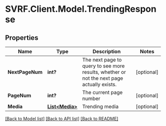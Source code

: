 # SVRF.Client.Model.TrendingResponse
## Properties

Name | Type | Description | Notes
------------ | ------------- | ------------- | -------------
**NextPageNum** | **int?** | The next page to query to see more results, whether or not the next page actually exists. | [optional] 
**PageNum** | **int?** | The current page number | [optional] 
**Media** | [**List&lt;Media&gt;**](Media.md) | Trending media | [optional] 

[[Back to Model list]](../README.md#documentation-for-models) [[Back to API list]](../README.md#documentation-for-api-endpoints) [[Back to README]](../README.md)

